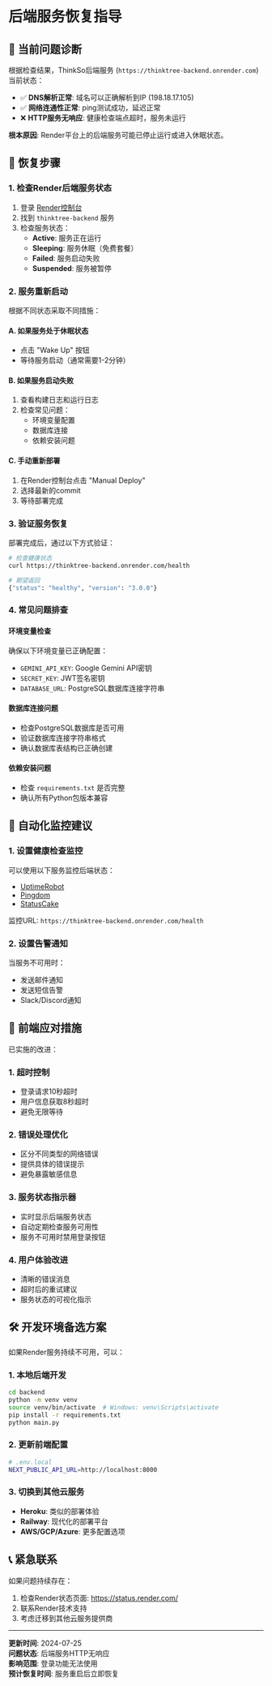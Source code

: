# 后端服务恢复指导

## 🚨 当前问题诊断

根据检查结果，ThinkSo后端服务 (`https://thinktree-backend.onrender.com`) 当前状态：

- ✅ **DNS解析正常**: 域名可以正确解析到IP (198.18.17.105)
- ✅ **网络连通性正常**: ping测试成功，延迟正常
- ❌ **HTTP服务无响应**: 健康检查端点超时，服务未运行

**根本原因**: Render平台上的后端服务可能已停止运行或进入休眠状态。

## 🔧 恢复步骤

### 1. 检查Render后端服务状态

1. 登录 [Render控制台](https://dashboard.render.com/)
2. 找到 `thinktree-backend` 服务
3. 检查服务状态：
   - **Active**: 服务正在运行
   - **Sleeping**: 服务休眠（免费套餐）
   - **Failed**: 服务启动失败
   - **Suspended**: 服务被暂停

### 2. 服务重新启动

根据不同状态采取不同措施：

#### A. 如果服务处于休眠状态
- 点击 "Wake Up" 按钮
- 等待服务启动（通常需要1-2分钟）

#### B. 如果服务启动失败
1. 查看构建日志和运行日志
2. 检查常见问题：
   - 环境变量配置
   - 数据库连接
   - 依赖安装问题

#### C. 手动重新部署
1. 在Render控制台点击 "Manual Deploy"
2. 选择最新的commit
3. 等待部署完成

### 3. 验证服务恢复

部署完成后，通过以下方式验证：

```bash
# 检查健康状态
curl https://thinktree-backend.onrender.com/health

# 期望返回
{"status": "healthy", "version": "3.0.0"}
```

### 4. 常见问题排查

#### 环境变量检查
确保以下环境变量已正确配置：
- `GEMINI_API_KEY`: Google Gemini API密钥
- `SECRET_KEY`: JWT签名密钥
- `DATABASE_URL`: PostgreSQL数据库连接字符串

#### 数据库连接问题
- 检查PostgreSQL数据库是否可用
- 验证数据库连接字符串格式
- 确认数据库表结构已正确创建

#### 依赖安装问题
- 检查 `requirements.txt` 是否完整
- 确认所有Python包版本兼容

## 🔄 自动化监控建议

### 1. 设置健康检查监控

可以使用以下服务监控后端状态：
- [UptimeRobot](https://uptimerobot.com/)
- [Pingdom](https://www.pingdom.com/)
- [StatusCake](https://www.statuscake.com/)

监控URL: `https://thinktree-backend.onrender.com/health`

### 2. 设置告警通知

当服务不可用时：
- 发送邮件通知
- 发送短信告警
- Slack/Discord通知

## 📱 前端应对措施

已实施的改进：

### 1. 超时控制
- 登录请求10秒超时
- 用户信息获取8秒超时
- 避免无限等待

### 2. 错误处理优化
- 区分不同类型的网络错误
- 提供具体的错误提示
- 避免暴露敏感信息

### 3. 服务状态指示器
- 实时显示后端服务状态
- 自动定期检查服务可用性
- 服务不可用时禁用登录按钮

### 4. 用户体验改进
- 清晰的错误消息
- 超时后的重试建议
- 服务状态的可视化指示

## 🛠️ 开发环境备选方案

如果Render服务持续不可用，可以：

### 1. 本地后端开发
```bash
cd backend
python -m venv venv
source venv/bin/activate  # Windows: venv\Scripts\activate
pip install -r requirements.txt
python main.py
```

### 2. 更新前端配置
```bash
# .env.local
NEXT_PUBLIC_API_URL=http://localhost:8000
```

### 3. 切换到其他云服务
- **Heroku**: 类似的部署体验
- **Railway**: 现代化的部署平台
- **AWS/GCP/Azure**: 更多配置选项

## 📞 紧急联系

如果问题持续存在：
1. 检查Render状态页面: https://status.render.com/
2. 联系Render技术支持
3. 考虑迁移到其他云服务提供商

---

**更新时间**: 2024-07-25  
**问题状态**: 后端服务HTTP无响应  
**影响范围**: 登录功能无法使用  
**预计恢复时间**: 服务重启后立即恢复